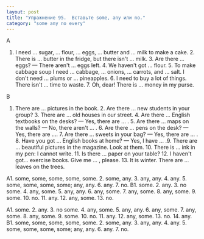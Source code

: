 ```yaml
---
layout: post
title: "Упражнение 95.  Вставьте some, any или no."
category: "some any no every"
---
```

<section class="question">
<p>A</p>

1. I need ... sugar, ... flour, ... eggs, ... butter and ... milk to make a cake. 2. There is ... butter in the fridge, but there isn't ... milk. 3. Are there ... eggs? — There aren't ... eggs left. 4. We haven't got ... flour. 5. To make cabbage soup I need ... cabbage, ... onions, ... carrots, and ... salt. I don't need ... plums or ... pineapples. 6. I need to buy a lot of things. There isn't ... time to waste. 7. Oh, dear! There is ... money in my purse.

<p>B</p>

1. There are ... pictures in the book. 2. Are there ... new students in your group? 3. There are ... old houses in our street. 4. Are there ... English textbooks on the desks? — Yes, there are ... . 5. Are there ... maps on the walls? — No, there aren't ... . 6. Are there ... pens on the desk? — Yes, there are .... 7. Are there ... sweets in your bag? — Yes, there are ... . 8. Have you got ... English books at home? — Yes, I have ... .9. There are ... beautiful pictures in the magazine. Look at them. 10. There is ... ink in my pen: I cannot write. 11. Is there ... paper on your table? 12. I haven't got... exercise books. Give me ... , please. 13. It is winter. There are ... leaves on the trees.
</section>

<section class="answer">
А1. some, some, some, some, some. 2. some, any. 3. any, any. 4. any. 5. some, some, some, some; any, any. 6. any. 7. no.
В1. some. 2. any. 3. no some. 4. any, some. 5. any, any. 6. any, some. 7. any, some. 8. any, some. 9. some. 10. no. 11. any. 12. any, some. 13. no.

A1. some. 2. any. 3. no some. 4. any, some. 5. any, any. 6. any, some. 7. any, some. 8. any, some. 9. some. 10. no. 11. any. 12. any, some. 13. no. 14. any.
B1. some, some, some, some, some. 2. some, any. 3. any, any. 4. any. 5. some, some, some, some; any, any. 6. any. 7. no.
</section>